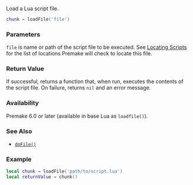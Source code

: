 Load a Lua script file.

```lua
chunk = loadFile('file')
```

### Parameters

`file` is name or path of the script file to be executed. See [Locating Scripts](authoring/locating-scripts.md) for the list of locations Premake will check to locate this file.

### Return Value

If successful, returns a function that, when run, executes the contents of the script file. On failure, returns `nil` and an error message.

### Availability

Premake 6.0 or later (available in base Lua as `loadfile()`).

### See Also

- [`doFile()`](doFile.md)

### Example

```lua
local chunk = loadFile('path/to/script.lua')
local returnValue = chunk()
```
